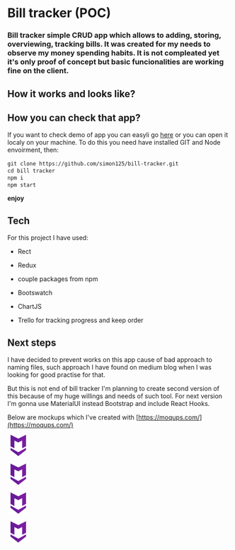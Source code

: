 # Bill tracker (POC)

### Bill tracker simple CRUD app which allows to adding, storing, overviewing, tracking bills. It was created for my needs to observe my money spending habits. It is not compleated yet it's only proof of concept but basic funcionalities are working fine on the client. 

## How it works and looks like? 




## How you can check that app?

If you want to check demo of app you can easyli go [here](http://bill-tracker.surge.sh) or you can open it localy on your machine. To do this you need have installed GIT and Node envoirment, then:

```
git clone https://github.com/simon125/bill-tracker.git
cd bill tracker
npm i
npm start
```

**enjoy**

## Tech

For this project I have used:

- Rect
- Redux
- couple packages from npm
- Bootswatch
- ChartJS

- Trello for tracking progress and keep order


## Next steps

I have decided to prevent works on this app cause of bad approach to naming files,
such approach I have found on medium blog when I was looking for good practise for that.

But this is not end of bill tracker I'm planning to create second version of this because of my huge willings and needs of such tool. For next version I'm gonna use MaterialUI instead Bootstrap and include React Hooks.

Below are mockups which I've created with  [https://moqups.com/](https://moqups.com/)

![Mock1](https://github.com/adam-p/markdown-here/raw/master/src/common/images/icon48.png "Mock 1")

![Mock2](https://github.com/adam-p/markdown-here/raw/master/src/common/images/icon48.png "Mock 2")

![Mock3](https://github.com/adam-p/markdown-here/raw/master/src/common/images/icon48.png "Mock 3")

![Mock4](https://github.com/adam-p/markdown-here/raw/master/src/common/images/icon48.png "Mock 4")

 
